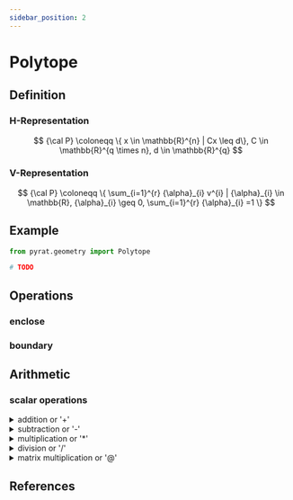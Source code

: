 ```yaml
---
sidebar_position: 2
---
```


# Polytope

## Definition

### H-Representation

$$
{\cal P} \coloneqq \{ x \in \mathbb{R}^{n} | Cx \leq d\}, C \in \mathbb{R}^{q \times n}, d \in \mathbb{R}^{q}
$$

### V-Representation

$$
{\cal P} \coloneqq \{
\sum_{i=1}^{r} {\alpha}_{i} v^{i} | {\alpha}_{i} \in \mathbb{R}, {\alpha}_{i} \geq 0, \sum_{i=1}^{r} {\alpha}_{i}
=1
\}
$$

## Example

```python
from pyrat.geometry import Polytope

# TODO
```

## Operations

### enclose

### boundary

## Arithmetic

### scalar operations

<details>
<summary> addition or '+'</summary>

+ with another real number
+ with another real vector
+ with another interval

</details>

<details>
<summary>subtraction or '-'</summary>
</details>

<details>
<summary>multiplication or '*'</summary>
</details>

<details>
<summary>division or '/'</summary>
</details>

<details>
<summary>matrix multiplication or '@'</summary>
</details>

## References